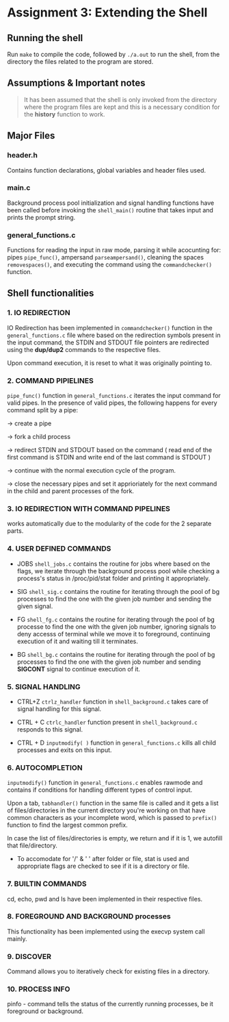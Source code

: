 
# Assignment 3: Extending the Shell

## Running the shell

Run `make` to compile the code, followed by `./a.out` to run the shell, from the directory the files related to the program are stored.

## Assumptions & Important notes

> It has been assumed that the shell is only invoked from the directory where the program files are kept and this is a necessary condition for the **history** function to work.

## Major Files

### header.h

Contains function declarations, global variables and header files used.

### main.c

Background process pool initialization and signal handling functions have been called before invoking the `shell_main()` routine that takes input and prints the prompt string.

### general_functions.c

Functions for reading the input in raw mode, parsing it while acocunting for: pipes `pipe_func()`, ampersand `parseampersand()`, cleaning the spaces `removespaces()`, and executing the command using the `commandchecker()` function.

## Shell functionalities

### 1. IO REDIRECTION

IO Redirection has been implemented in `commandchecker()` function in the `general_functions.c` file where based on the redirection symbols present in the input command, the STDIN and STDOUT file pointers are redirected using the **dup/dup2** commands to the respective files.

Upon command execution, it is reset to what it was originally pointing to.

### 2. COMMAND PIPIELINES

`pipe_func()` function in `general_functions.c` iterates the input command for valid pipes.
In the presence of valid pipes, the following happens for every command split by a pipe:

-> create a pipe

-> fork a child process

-> redirect STDIN and STDOUT based on the command ( read end of the first command is STDIN and write end of the last command is STDOUT )

-> continue with the normal execution cycle of the program.

-> close the necessary pipes and set it apprioriately for the next command in the child and parent processes of the fork.

### 3. IO REDIRECTION WITH COMMAND PIPELINES

works automatically due to the modularity of the code for the 2 separate parts.

### 4. USER DEFINED COMMANDS

* JOBS
`shell_jobs.c` contains the routine for jobs where based on the flags, we iterate through the background process pool while checking a process's status in /proc/pid/stat folder and printing it appropriately.

* SIG
`shell_sig.c` contains the routine for iterating through the pool of bg processes to find the one with the given job number and sending the given signal.

* FG
`shell_fg.c` contains the routine for iterating through the pool of bg processe to find the one with the given job number, ignoring signals to deny accesss of terminal while we move it to foreground, continuing execution of it and waiting till it terminates.

* BG
`shell_bg.c` contains the routine for iterating through the pool of bg processes to find the one with the given job number and sending **SIGCONT** signal to continue execution of it.

### 5. SIGNAL HANDLING
* CTRL+Z
`ctrlz_handler` function in `shell_background.c` takes care of signal handling for this signal.

* CTRL + C
`ctrlc_handler` function present in `shell_background.c` responds to this signal.

* CTRL + D
`inputmodify( )` function in `general_functions.c` kills all child processes and exits on this input.

### 6. AUTOCOMPLETION

`inputmodify()` function in `general_functions.c` enables rawmode and contains if conditions for handling different types of control input.

Upon a tab, `tabhandler()` function in the same file is called and it gets a list of files/directories in the current directory you're working on that have common characters as your incomplete word, which is passed to `prefix()` function to find the largest common prefix.

In case the list of files/directories is empty, we return and if it is 1, we autofill that file/directory.

* To accomodate for '/' & ' ' after folder or file, stat is used and appropriate flags are checked to see if it is a directory or file.

### 7. BUILTIN COMMANDS

cd, echo, pwd and ls have been implemented in their respective files.

### 8. FOREGROUND AND BACKGROUND processes

This functionality has been implemented using the execvp system call mainly.

### 9. DISCOVER 

Command allows you to iteratively check for existing files in a directory.

### 10. PROCESS INFO

pinfo - command tells the status of the currently running processes, be it foreground or background.
